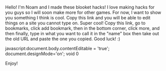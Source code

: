 Hello! I'm Noam and I made these blooket hacks! I love making hacks for you guys so I will soon make more for other games. For now, I want to show you something I think is cool. Copy this link and you will be able to edit things on a site you cannot type on. Super cool! Copy this link, go to bookmarks, click add bookmark, then in the bottom corner, click more, and then finally, type in what you want to call it in the "name" box then take out the old URL and paste the one you copied. Good luck! :)

javascript:document.body.contentEditable = 'true'; document.designMode='on'; void 0 

Enjoy!
